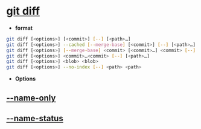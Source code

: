 # [git diff](https://git-scm.com/docs/git-diff)
* **format**<br>
```sh
git diff [<options>] [<commit>] [--] [<path>…​]
git diff [<options>] --cached [--merge-base] [<commit>] [--] [<path>…​]
git diff [<options>] [--merge-base] <commit> [<commit>…​] <commit> [--] [<path>…​]
git diff [<options>] <commit>…​<commit> [--] [<path>…​]
git diff [<options>] <blob> <blob>
git diff [<options>] --no-index [--] <path> <path>
```
* **Options**<br>
## [--name-only](https://stackoverflow.com/questions/9834689/how-can-i-see-the-differences-between-two-branches)
## [--name-status](https://stackoverflow.com/questions/9834689/how-can-i-see-the-differences-between-two-branches)

